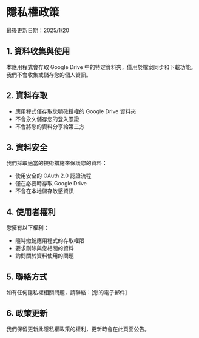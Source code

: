 # 隱私權政策

最後更新日期：2025/1/20

## 1. 資料收集與使用

本應用程式會存取 Google Drive 中的特定資料夾，僅用於檔案同步和下載功能。我們不會收集或儲存您的個人資訊。

## 2. 資料存取

- 應用程式僅存取您明確授權的 Google Drive 資料夾
- 不會永久儲存您的登入憑證
- 不會將您的資料分享給第三方

## 3. 資料安全

我們採取適當的技術措施來保護您的資料：
- 使用安全的 OAuth 2.0 認證流程
- 僅在必要時存取 Google Drive
- 不會在本地儲存敏感資訊

## 4. 使用者權利

您擁有以下權利：
- 隨時撤銷應用程式的存取權限
- 要求刪除與您相關的資料
- 詢問關於資料使用的問題

## 5. 聯絡方式

如有任何隱私權相關問題，請聯絡：[您的電子郵件]

## 6. 政策更新

我們保留更新此隱私權政策的權利，更新時會在此頁面公告。
